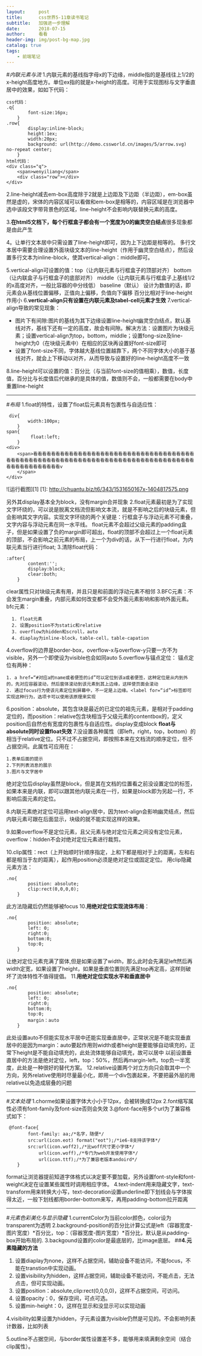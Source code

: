 ```yaml
---
layout:     post
title:      css世界5-11章读书笔记
subtitle:   加强进一步理解
date:       2018-07-15
author:     看看
header-img: img/post-bg-map.jpg
catalog: true
tags:
    - 前端笔记
---
```


#*内联元素与流*
1.内联元素的基线指字母x的下边缘，middle指的是基线往上1/2的x-height高度地方。单位ex指的就是x-height的高度。可用于实现图标与文字垂直居中的效果，如如下代码：

    css代码：
    .q{
        	font-size:16px;
        }
    .row{
        	display:inline-block;
        	height:1ex;
        	width:20px;
        	background: url(http://demo.cssworld.cn/images/5/arrow.svg) no-repeat center;
        }
    html代码：
    <div class="q">
		<span>wenyiliang</span>
		<div class="row"></div>
	</div>

2.line-height减去em-box高度除于2就是上边距及下边距（半边距），em-box虽然是虚的，宋体的内容区域可以看做和em-box是相等的，内容区域是在浏览器中选中该段文字带背景色的区域，line-height不会影响内联替换元素的高度。

3.**在html5文档下，每个行框盒子都会有一个宽度为0的幽灵空白结点**很多现象都是由此产生

4。让单行文本居中只需设置了line-height即可，因为上下边距是相等的。
多行文本居中需要合理设置外面块级文本的line-height（作用于幽灵空白结点），然后设置多行文本为inline-block，使其vertical-align：middle即可。

5.vertical-align可设置的值：top（让内联元素与行框盒子的顶部对齐）
bottom（让内联盒子与行框盒子的底部对齐）
middle（让内联元素与行框盒子上基线1/2的x高度对齐，一般比容器的中分线低）
baseline（默认）
设计为数值的话，即元素会从基线位置偏移，正值向上偏移，负值向下偏移
百分比相对于line-height作用小
6.**vertical-align只有设置在内联元素及tabel-cell元素才生效**
7.vertical-align导致的常见现象：

 - 图片下有间隙:图片的基线为其下边缘设置line-height幽灵空白结点，默认基线对齐，基线下还有一定的高度，故会有间隙。解决方法：设置图片为块级元素；设置vertical-align为top，bottom，middle；设置fong-size及line-height为0（在块级元素中）在相应的区块再设置好font-size即可
 - 设置了font-size不同，字体越大基线位置越靠下，两个不同字体大小的基于基线对齐，就会上下移动以对齐，从而导致与设置好的line-height高度不一致

8.line-height可以设置的值：百分比（与当前font-size的值相乘），数值，长度值，百分比与长度值后代继承的是具体的值，数值则不会，一般都需要在body中重置line-height


----------


#*布局*
1.float的特性，设置了float后元素具有包裹性与自适应性：

     div{
        	width:100px;
        }
    span{
             float:left;
        }
    <div>
		<span>看看看看看看看看看看看看看看看看看看看看看看看看看看看看看看看看看看看看看看看看看看看看看看看看看看看看看看看看看看看看看看看看看看看看看看看看看看看看看看看看看看看看看看看看看看v
		</span>
	</div>
	
![运行截图][1]
[1]: http://chuantu.biz/t6/343/1531650167x-1404817575.png

另外其display基本全为block，没有margin合并现象
2.float元素最初是为了实现文字环绕的，可以说是脱离文档流但影响文本流，就是不影响之后的块级元素，但会影响其文字内容。实现文字环绕的两个关键是：行框盒子与浮动元素不可重叠，文字内容与浮动元素在同一水平线。
float元素不会超过父级元素的padding盒子，但是如果设置了负的margin即可超出，float的顶部不会超过上一个float元素的顶部，不会影响之前元素的布局，上一个为div的话，从下一行进行float，为内联元素当行进行float;
3.清除float代码：

    :after{
        	content:'';
        	display:block;
            clear:both;
        }
clear属性只对块级元素有用，并且只是和前面的浮动元素不相邻
3.BFC元素：不会发生margin重叠，内部元素如何改变都不会受外面元素影响和影响外面元素。
     bfc元素：
     
      1. float元素
      2. 设置position不为static和relative
      3. overflow为hidden和scroll，auto
      4. diaplay为inline-block，table-cell，table-capation
4.overflow的边界是border-box，overflow-x与overflow-y只要一方不为visible，另外一个即使设为visible也会如同auto
5.overflow与锚点定位：
锚点定位有两种：

    1. a href=“#对应a的name或者便签的id”可以定位到该a或者便签，这种定位是从内到外的，先对应容器滚动，然后窗体滚动到该元素到其上边缘，这样使页面会滚动
    2. 通过focus行为使该元素定位到屏幕中，不一定是上边缘。<label for=“id”>标签即可实现这种行为，选项卡可以使用该原理来实现
6.position：absolute，其包含块是最近的已定位的祖先元素，是相对于padding定位的，而position：relative包含块相当于父级元素的contentbox的，定义position后自然也有宽度的包裹性与自适应性。display变成block
**float与absolute同时设置float失效**
7.没设置各种属性（即left，right，top，bottom）的相当于relative定位。只不过不占据空间，即按照本来在文档流的顺序定位，但不占据空间。此属性可应用在：
       

    1.表单后面的提示
    2.下列列表消息的展示
    3.图片与文字居中

绝对定位后display虽然是block，但是其在文档的位置看之前没设置定位的标签，如果本来是内联，即可以跟其他内联元素在一行，如果是block即为另起一行，不影响后面元素的定位。

8.内联元素绝对定位可运用text-align居中，因为text-align会影响幽灵结点，然后内联元素可跟在后面显示，块级的就不能实现这样的效果。

9.如果overflow不是定位元素，且父元素与绝对定位元素之间没有定位元素，overflow：hidden不会对绝对定位元素进行裁剪。

10.clip属性：rect（上开始顺时针顺序指定，上和下都是相对于上的距离，左和右都是相当于左的距离），起作用position必须是绝对定位或固定定位。
用clip隐藏元素方法：

    .no{
        	position: absolute;
        	clip:rect(0,0,0,0);
        }
此方法隐藏后仍然能够被focus
10.**用绝对定位实现流体布局**：

    .no{
        	position: absolute;
        	left: 0;
        	right:0;
        	bottom:0;
        	top:0;
        }
让绝对定位元素充满了窗体,但是如果设置了width，那么此时会先满足left然后再width定宽，如果设置了height，如果是垂直位置则先满足top再定高，这样则破坏了流体特性不值得提倡。
11.**用绝对定位实现水平和垂直居中**

    .no{
        	position: absolute;
        	left: 0;
        	right:0;
        	bottom:0;
        	top:0;
        	margin：auto
        }
此处设置auto不但能实现水平居中还能实现垂直居中，正常状况是不能实现垂直居中的是因为margin：auto要起作用则width或者height是要能够自动填充的，正常下height是不能自动填充的，此处流体能够自动填充，故可以居中
以前设置垂直居中的方法是绝对定位，left，top：50%，然后再margin-left，top负一半宽度，此处是一种很好的替代方案。
12.relative设置两个对立方向只会取其中一个方向，另外relative使用时尽量最小化，即用一个div包裹起来，不要把最外层的用relative以免造成层叠的问题


----------


#*文本处理*
1.chorme如果设置字体大小小于12px，会被转换成12px
2.font缩写属性必须有font-family及font-size否则会失效
3.@font-face用多个url为了兼容格式如下：

     @font-face{
        	font-family: aa;/*名字，随便*/
        	src:url(icon.eot) format("eot");/*ie6-8支持该字体*/
        	src:url(icon.woff2),/*比woff尺寸更小字体*/
        	    url(icon.woff),/*专门为web开发使用字体*/
        	    url(icon.ttf);/*为了兼容老版本andoird*/
        }
format让浏览器提前知道字体格式以决定要不要加载，另外设置font-style和font-weight决定在设置某些属性时调用相应字体。
4.text-indent用来隐藏文字，text-transform用来转换大小写，text-decoration设置underline即下划线会与字体挨得太近，一般下划线都用border-bottom来写，再用padding-bottom拉开距离


----------


#*元素色彩美化与显示隐藏*
1.currentColor为当前color颜色，color设为transparent为透明
2.background-position的百分比计算公式是left（容器宽度-图片宽度）*百分比，top：（容器宽度-图片宽度）*百分比，默认是从padding-box开始布局的.
3.backgound设置的color是最底层的，比image底层。
##**4.元素隐藏的方法**

  1. 设置diaplay为none，这样不占据空间，辅助设备不能访问，不能focus，不能在transtion中实现动画。
  2. 设置visibility为hidden，这样占据空间，辅助设备不能访问，不能点击，无法点击，但可实现动画。
  3. 设置position：absolute,clip:rect(0,0,0,0)，这样不占据空间，可访问。
  4. 设置opacity：0，保存空间，可点可选。
  5. 设置min-height：0，这样在显示和没显示可以实现动画

4.visibility如果设置为hidden，子元素设置为visible仍然是可见的。不会影响列表计数器，比如列表

5.outline不占据空间，与border属性设置差不多，能够用来填满剩余空间（结合clip属性）。

